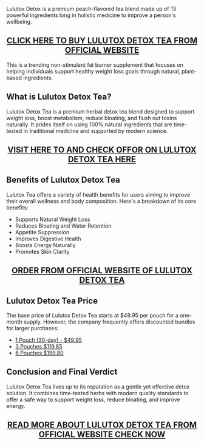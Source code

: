 <p>Lulutox Detox is a premium peach-flavored tea blend made up of 13 powerful ingredients long in holistic medicine to improve a person's wellbeing.</p>
<h2 style="text-align: center;"><a href="https://sale365day.com/get-lulutox-detox">CLICK HERE TO BUY LULUTOX DETOX TEA FROM OFFICIAL WEBSITE</a></h2>
<p>This is a trending non-stimulant fat burner supplement that focuses on helping individuals support healthy weight loss goals through natural, plant-based ingredients.</p>
<h2 style="text-align: left;">What is Lulutox Detox Tea?</h2>
<p style="text-align: left;">Lulutox Detox Tea is a premium herbal detox tea blend designed to support weight loss, boost metabolism, reduce bloating, and flush out toxins naturally. It prides itself on using 100% natural ingredients that are time-tested in traditional medicine and supported by modern science.</p>
<h2 style="text-align: center;"><a href="https://sale365day.com/get-lulutox-detox">VISIT HERE TO AND CHECK OFFOR ON LULUTOX DETOX TEA HERE</a></h2>
<h2 style="text-align: left;">Benefits of Lulutox Detox Tea</h2>
<p style="text-align: left;">Lulutox Tea offers a variety of health benefits for users aiming to improve their overall wellness and body composition. Here's a breakdown of its core benefits:</p>
<ul style="text-align: left;">
<li>Supports Natural Weight Loss</li>
<li>Reduces Bloating and Water Retention</li>
<li>Appetite Suppression</li>
<li>Improves Digestive Health</li>
<li>Boosts Energy Naturally</li>
<li>Promotes Skin Clarity</li>
</ul>
<h2 style="text-align: center;"><a href="https://sale365day.com/get-lulutox-detox">ORDER FROM OFFICIAL WEBSITE OF LULUTOX DETOX TEA</a></h2>
<h2 style="text-align: left;">Lulutox Detox Tea Price</h2>
<p style="text-align: left;">The base price of Lulutox Detox Tea starts at $49.95 per pouch for a one-month supply. However, the company frequently offers discounted bundles for larger purchases:</p>
<ul style="text-align: left;">
<li><a href="https://sale365day.com/get-lulutox-detox">1 Pouch (30-day) - $49.95</a></li>
<li><a href="https://sale365day.com/get-lulutox-detox">3 Pouches $119.85</a></li>
<li><a href="https://sale365day.com/get-lulutox-detox">6 Pouches $199.80</a></li>
</ul>
<h2 style="text-align: left;">Conclusion and Final Verdict</h2>
<p style="text-align: left;">Lulutox Detox Tea lives up to its reputation as a gentle yet effective detox solution. It combines time-tested herbs with modern quality standards to offer a safe way to support weight loss, reduce bloating, and improve energy.</p>
<h2 style="text-align: center;"><a href="https://sale365day.com/get-lulutox-detox">READ MORE ABOUT LULUTOX DETOX TEA FROM OFFICIAL WEBSITE CHECK NOW</a></h2>

